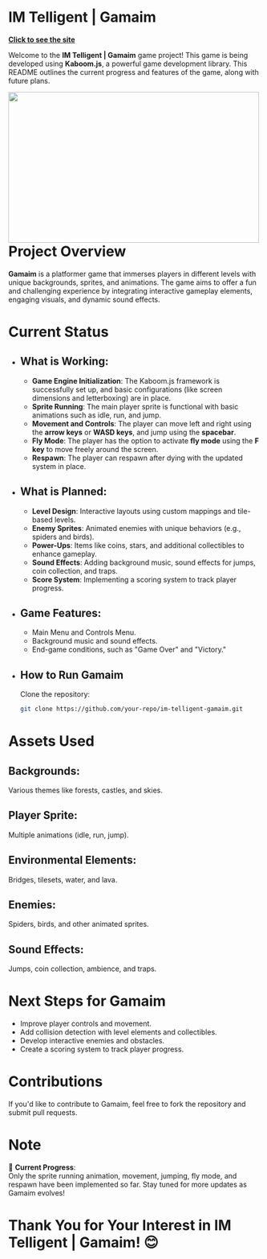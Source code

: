# **IM Telligent | Gamaim**  
[**Click to see the site**](https://im-telligent---gamaim.web.app/)  

Welcome to the **IM Telligent | Gamaim** game project! This game is being developed using **Kaboom.js**, a powerful game development library. This README outlines the current progress and features of the game, along with future plans.  

<img align="left" src="https://cloud-heja3v4yv-hack-club-bot.vercel.app/0image.png" width="500px" height="300px">

# Project Overview  
**Gamaim** is a platformer game that immerses players in different levels with unique backgrounds, sprites, and animations. The game aims to offer a fun and challenging experience by integrating interactive gameplay elements, engaging visuals, and dynamic sound effects.

# Current Status  
* ## What is Working:
  - **Game Engine Initialization**: The Kaboom.js framework is successfully set up, and basic configurations (like screen dimensions and letterboxing) are in place.
  - **Sprite Running**: The main player sprite is functional with basic animations such as idle, run, and jump.
  - **Movement and Controls**: The player can move left and right using the **arrow keys** or **WASD keys**, and jump using the **spacebar**.
  - **Fly Mode**: The player has the option to activate **fly mode** using the **F key** to move freely around the screen.
  - **Respawn**: The player can respawn after dying with the updated system in place.

* ## What is Planned:
  - **Level Design**: Interactive layouts using custom mappings and tile-based levels.
  - **Enemy Sprites**: Animated enemies with unique behaviors (e.g., spiders and birds).
  - **Power-Ups**: Items like coins, stars, and additional collectibles to enhance gameplay.
  - **Sound Effects**: Adding background music, sound effects for jumps, coin collection, and traps.
  - **Score System**: Implementing a scoring system to track player progress.

* ## Game Features:
  - Main Menu and Controls Menu.
  - Background music and sound effects.
  - End-game conditions, such as "Game Over" and "Victory."

* ## How to Run Gamaim
  Clone the repository:
  ```bash
  git clone https://github.com/your-repo/im-telligent-gamaim.git
# Assets Used  
## Backgrounds:  
Various themes like forests, castles, and skies.  

## Player Sprite:  
Multiple animations (idle, run, jump).  

## Environmental Elements:  
Bridges, tilesets, water, and lava.  

## Enemies:  
Spiders, birds, and other animated sprites.  

## Sound Effects:  
Jumps, coin collection, ambience, and traps.  

# Next Steps for Gamaim  
- Improve player controls and movement.  
- Add collision detection with level elements and collectibles.  
- Develop interactive enemies and obstacles.  
- Create a scoring system to track player progress.  

# Contributions  
If you'd like to contribute to Gamaim, feel free to fork the repository and submit pull requests.  

# Note  
🚨 **Current Progress**:  
Only the sprite running animation, movement, jumping, fly mode, and respawn have been implemented so far. Stay tuned for more updates as Gamaim evolves!  

# Thank You for Your Interest in **IM Telligent | Gamaim**! 😊  
